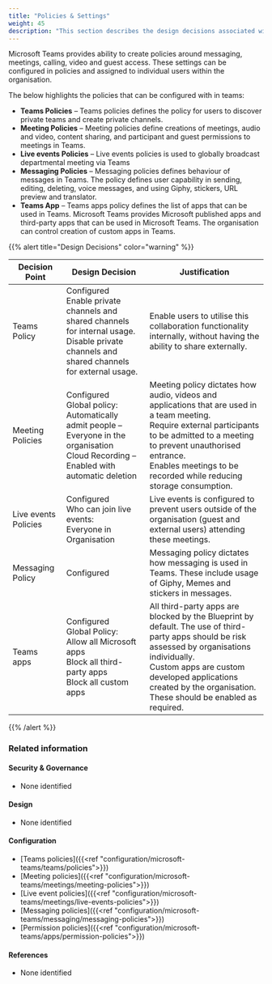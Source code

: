 ```yaml
---
title: "Policies & Settings"
weight: 45
description: "This section describes the design decisions associated with Teams Policies & Settings for system(s) built using ASD's Blueprint for Secure Cloud."
---
```


Microsoft Teams provides ability to create policies around messaging, meetings, calling, video and guest access. These settings can be configured in policies and assigned to individual users within the organisation.

The below highlights the policies that can be configured with in teams:

* **Teams Policies** – Teams policies defines the policy for users to discover private teams and create private channels.
* **Meeting Policies** – Meeting policies define creations of meetings, audio and video, content sharing, and participant and guest permissions to meetings in Teams.
* **Live events Policies** – Live events policies is used to globally broadcast departmental meeting via Teams
* **Messaging Policies** – Messaging policies defines behaviour of messages in Teams. The policy defines user capability in sending, editing, deleting, voice messages, and using Giphy, stickers, URL preview and translator.
* **Teams App** – Teams apps policy defines the list of apps that can be used in Teams. Microsoft Teams provides Microsoft published apps and third-party apps that can be used in Microsoft Teams. The organisation can control creation of custom apps in Teams.

{{% alert title="Design Decisions" color="warning" %}}

| Decision Point       | Design Decision                                                                                                                                    | Justification                                                                                                                                                                                                                                                       |
| -------------------- | -------------------------------------------------------------------------------------------------------------------------------------------------- | ------------------------------------------------------------------------------------------------------------------------------------------------------------------------------------------------------------------------------------------------------------------- |
| Teams Policy         | Configured<br>Enable private channels and shared channels for internal usage. <br>Disable private channels and shared channels for external usage. | Enable users to utilise this collaboration functionality internally, without having the ability to share externally.                                                                                                                                                 |
| Meeting Policies     | Configured<br>Global policy:<br>Automatically admit people – Everyone in the organisation<br>Cloud Recording – Enabled with automatic deletion     | Meeting policy dictates how audio, videos and applications that are used in a team meeting.<br>Require external participants to be admitted to a meeting to prevent unauthorised entrance.<br>Enables meetings to be recorded while reducing storage consumption.   |
| Live events Policies | Configured<br>Who can join live events:<br>Everyone in Organisation                                                                                | Live events is configured to prevent users outside of the organisation (guest and external users) attending these meetings.                                                                                                                                      |
| Messaging Policy     | Configured                                                                                                                                         | Messaging policy dictates how messaging is used in Teams. These include usage of Giphy, Memes and stickers in messages.                                                                                                                                             |
| Teams apps           | Configured<br>Global Policy:<br>Allow all Microsoft apps<br>Block all third-party apps<br>Block all custom apps                                    | All third-party apps are blocked by the Blueprint by default. The use of third-party apps should be risk assessed by organisations individually.<br>Custom apps are custom developed applications created by the organisation. These should be enabled as required. |

{{% /alert %}}

### Related information

#### Security & Governance

* None identified

#### Design

* None identified

#### Configuration

* [Teams policies]({{<ref "configuration/microsoft-teams/teams/policies">}})
* [Meeting policies]({{<ref "configuration/microsoft-teams/meetings/meeting-policies">}})
* [Live event policies]({{<ref "configuration/microsoft-teams/meetings/live-events-policies">}})
* [Messaging policies]({{<ref "configuration/microsoft-teams/messaging/messaging-policies">}})
* [Permission policies]({{<ref "configuration/microsoft-teams/apps/permission-policies">}})

#### References

* None identified
